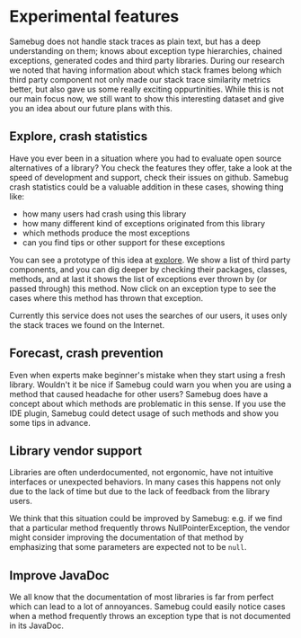 # Experimental features

Samebug does not handle stack traces as plain text, but has a deep understanding on them;
knows about exception type hierarchies, chained exceptions, generated codes and third party libraries.
During our research we noted that having information about which stack frames belong which 
third party component not only made our stack trace similarity metrics better, but also
gave us some really exciting oppurtinities. While this is not our main focus now, we still
want to show this interesting dataset and give you an idea about our future plans with this.

## Explore, crash statistics

Have you ever been in a situation where you had to evaluate open source alternatives of a library?
You check the features they offer, take a look at the speed of development and support,
check their issues on github. Samebug crash statistics could be a valuable addition in
these cases, showing thing like:
- how many users had crash using this library
- how many different kind of exceptions originated from this library
- which methods produce the most exceptions
- can you find tips or other support for these exceptions

You can see a prototype of this idea at [explore](https://samebug.io/explore). We show a list
of third party components, and you can dig deeper by checking their packages, classes, methods, 
and at last it shows the list of exceptions ever thrown by (or passed through) this method. Now
click on an exception type to see the cases where this method has thrown that exception.

Currently this service does not uses the searches of our users, it uses only the stack traces
we found on the Internet.

## Forecast, crash prevention

Even when experts make beginner's mistake when they start using a fresh library. Wouldn't it
be nice if Samebug could warn you when you are using a method that caused headache for other users?
Samebug does have a concept about which methods are problematic in this sense. If you
use the IDE plugin, Samebug could detect usage of such methods and show you some tips in advance.

## Library vendor support

Libraries are often underdocumented, not ergonomic, have not intuitive interfaces or unexpected behaviors.
In many cases this happens not only due to the lack of time but due to the lack of feedback from
the library users.

We think that this situation could be improved by Samebug: e.g. if we find that a particular
method frequently throws NullPointerException, the vendor might consider improving the documentation
of that method by emphasizing that some parameters are expected not to be `null`.

## Improve JavaDoc

We all know that the documentation of most libraries is far from perfect which can lead to
a lot of annoyances. Samebug could easily notice cases when a method frequently throws an
exception type that is not documented in its JavaDoc.
